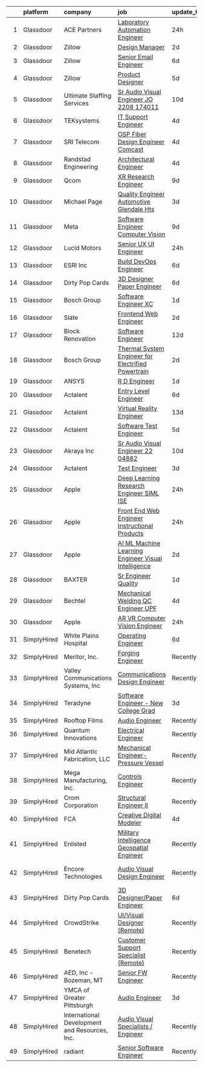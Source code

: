 

|    | platform    | company                                       | job                                                                                                                                                                                                                                                                                                                                                                                                                                                                                                                                                                                                                                                                                                                                                                                                                                                                                                                                                                                                                                                                                                                                                                                                                                                                                                                                                                                                                                                                      | update_time   | location                   |
|---:|:------------|:----------------------------------------------|:-------------------------------------------------------------------------------------------------------------------------------------------------------------------------------------------------------------------------------------------------------------------------------------------------------------------------------------------------------------------------------------------------------------------------------------------------------------------------------------------------------------------------------------------------------------------------------------------------------------------------------------------------------------------------------------------------------------------------------------------------------------------------------------------------------------------------------------------------------------------------------------------------------------------------------------------------------------------------------------------------------------------------------------------------------------------------------------------------------------------------------------------------------------------------------------------------------------------------------------------------------------------------------------------------------------------------------------------------------------------------------------------------------------------------------------------------------------------------|:--------------|:---------------------------|
|  1 | Glassdoor   | ACE Partners                                  | [Laboratory Automation Engineer](https://www.glassdoor.com/partner/jobListing.htm?pos=106&ao=1110586&s=58&guid=0000018311b717e9ada6ceab2b33915d&src=GD_JOB_AD&t=SR&vt=w&ea=1&cs=1_738931be&cb=1662449556047&jobListingId=1008118432869&cpc=BAEB662971763A76&jrtk=3-0-1gc8re65sjm5o801-1gc8re66eh7hu800-652232bdc68f173f--6NYlbfkN0ByNdR6lR5vInkMqW9PARJ6PF3Zoox9TiDJ9pL5aH1Wos5x1GM2VbCIKGnz0RoNfDqlWyXl9LGI9vwy7gxCs_LLdZusVkGrclSH0xyfXqal5_2hd21Z0ElCXOdZhyIi92q-kwUtiUY8hyKzEHXsTKSBRur4iZIcq9xdPbnWPKb0U7JaaxMOGnqrz0ld5u-bNiNhFyZchymtsLVGcfGPVyCynAEEUGQeQpqb8H5ROXM6Kdn-UVDoQg0ECgU1_BtrFRKCvKBkxcOtDV2lbfro6njoBG-3r9uqNN2oi2gJBa0ndtHfbd0YA2g3DnQhxft2FWmZvILbKucnksjlXMBmKHuHZtB9R7eucrhqMt2tRBzBaqLTiCA9_AkqEEF55VNMrwWKsEvzFgYAMnphLhEyqUOlsgRTajtCIJeJgTur-zu8YrTRtNEvd4f1-tGFro5gqD4IJcvPmZzKVu63Eyt2rjWelaK7zywfDSPGN70wcDNBIAKNQrPpvzaU9YcSn3MxldVrNN7_XdjqDA%3D%3D)                                                                                                                                                                                                                                                                                                                                                                                                                                                                                                                                                                                    | 24h           | Middlesex, NJ              |
|  2 | Glassdoor   | Zillow                                        | [Design Manager](https://www.glassdoor.com/partner/jobListing.htm?pos=121&ao=1110586&s=58&guid=0000018311b717e9ada6ceab2b33915d&src=GD_JOB_AD&t=SR&vt=w&cs=1_f23c45ce&cb=1662449556049&jobListingId=1008115429647&cpc=8795CF9063CD573D&jrtk=3-0-1gc8re65sjm5o801-1gc8re66eh7hu800-cd7ad8c8fd43792d--6NYlbfkN0ANMurRYyPEXg08u6OamUd1Mvhk-zhFSGYIZgoJR86UvYL2v6MoUqae-sD5DnU21vonxdkjOkc7C8H_Twr4C_4nILSvGcbO428Jo4U566Nrrma1DEonCCrgh6lIE7PAOlFHbOLgoKA2LworwO0xlIxL4P91_4LBhjMHHxWQ1rP_7tvKohvpVI0ww_4iIoXgnuSaTOFjinIzn3Du380oKL2mli3RIR-fwO2vgSx6UH7q7XgYin_ennoHKCmty8UqbUHrqCpGx8_iz0ZsDiH7waKV_YEAIJ_HnjAgjHDTkQ2fCWk0jbRaB8-3G5FIDeGlozMWbvU-AS9QEMnX4cR1Ap6pCl-15H5xDHYBn-22KA2HV1yABYbtYKKcxcuOtR4aA558KHqJBhI-kWjLOHaquCjvSQuaVsl7dHi7x9bJVzb1tjzH7PHTTm87tdpE0FyM8HPGWldfKo7Jt3BSJSz9AEbzscGL6syDHMpQP-mAL6jZuotaQRDJsbZ3E1gz56VZSyC5TT2bs1Phrxz4wRuZOlwFSmMsVEFzJaIOnFggHvdyFgWv8XE-XuLaMvWxy68-aQzFiimcg7URwB13ZtgZwKw21-6u7pbgFONRdifVfjr81xwalGzBPSwdG-yxrXzB11Z3TOMMlgId-0AiGm7dt225v6F6_N2H9uchG07AzRPqNHnpqgMzx-IYducYCNlPrnX-0uVlL0lOY7dpxC7ZFnQT6wqLJBuvoJ0tm259GuvFo0glJzJ0KDhQe4dZREYefj08ESY5mYBiPmBcFsHCOLumeWuvXAo3e9HLn6rvCkqA1BVXm1lHGMamd2Fz1sJFqZKjBzo4Wqts51CCeKZzMn0zuWgcBRwkDaI5VJ4gdUY6MNmmKtUgCtc9UL00vDvhc4w%3D)                                                                                                                                                                                                                       | 2d            | Remote                     |
|  3 | Glassdoor   | Zillow                                        | [Senior Email Engineer](https://www.glassdoor.com/partner/jobListing.htm?pos=103&ao=1110586&s=58&guid=0000018311b717e9ada6ceab2b33915d&src=GD_JOB_AD&t=SR&vt=w&cs=1_55726412&cb=1662449556046&jobListingId=1008103405756&cpc=9DC6E4D8324653EE&jrtk=3-0-1gc8re65sjm5o801-1gc8re66eh7hu800-6a07a046fe577fb2--6NYlbfkN0ANMurRYyPEXg08u6OamUd1Mvhk-zhFSGYIZgoJR86UvQ_x0FKK8TrZZD49G3rLjS_XB-JXW5UGhzo6ss1wc_BnbNfB0NcsIS2MWZkHaK_VDQ9uAqzQ0B0lNRtYH7q-JbPKXXJR2lfBJMAKPZf1EHKJ-ujJU5Dztwf2Id2gDESg4KowA-q8vbB128ieJVY287suf8LUijbmS2l6VAKtZBOmTd_6mKj7qUuo02Dr2W_W9aTqzMN6ujElLYTv7RU0Ji5Hkki32XxaIX-QCsbMOQZ2eo-Gu2UwQ4GstgifTM5Xzv9V66qqhRLGFQ58xotA2UCrGOrPfsgoRA2ybdbs6KrYobm2t6t31KYhliGzjG9QrwTNUsAm_wH765UbRIjgNhhX1e5w3hTEm1Pyp9QJDY4QEIQydkz_UEFywAv1OcI8NUctnUQ-ABVWCXBxpqrWgPGP9DKP33nxLbayZ-84YBcTFrOGb-tAIGlGkPkcfv7Jsf_B8dSaeS0iJ6STgbhtDVd4j4gI6POUEmzp05LEwyjX-uq0e0eYaVHXtN9ozk6FhltiibdIXBNcUIAF5Nx5rZnntChJYlivPMzSw3j5cae81klIcwVk2rRJX_-65srpDu6LBW33OeXxA4ZGpouMWRAO4MZ9Q6QmyIW69AyZkWPPtOFyRkVzKLY8-IjHp2Rz2tUNhbQcOKVEJ5vXjXbKHkSrLoSHX003djM98XWPazfPOIfRjiqzG3nu60hi6sJPyLNoPx_cbesIRWwB6q_n0zm2GRPlVgGr8bX329QrPD4ayfiKRZ_DD2lZ-EjekMJqFpTNBqZ_nSxY2HaFLoW2aWM9wC_LrdkTPv1oEd8OCWWZ7Lco-FGiBtliOW5XPqi6BowOIMIGYu1Flpp2_bDEtNxKWsKTW-fCRA%3D%3D)                                                                                                                                                                                                  | 6d            | Remote                     |
|  4 | Glassdoor   | Zillow                                        | [Product Designer](https://www.glassdoor.com/partner/jobListing.htm?pos=123&ao=1110586&s=58&guid=0000018311b717e9ada6ceab2b33915d&src=GD_JOB_AD&t=SR&vt=w&cs=1_f975af61&cb=1662449556049&jobListingId=1008105734825&cpc=8795CF9063CD573D&jrtk=3-0-1gc8re65sjm5o801-1gc8re66eh7hu800-923d093315a463c1--6NYlbfkN0ANMurRYyPEXg08u6OamUd1Mvhk-zhFSGYIZgoJR86UvYL2v6MoUqae-sD5DnU21vqzMUfcrlxXldGlpvZ_A9LcSbv7fieDI5Q_e0eCDabZQJSfXOKXU7HhyZwRBWFH68mW2QkyUBY-1UqPK4A2Y0SDj9Q6XtG2RXC_FvaVnw66ZiwBwkiE3Alqj3dxLxW-xv83eZbPiOLkACkRCCcth0fiZKikGFm1Ard1Q5S6k8YR91adnaWzUiy8wFp82GkW-T0t11Y3uEFMrEW105K44mXjnTM7pPPnTf_SxqMiVyVYodGa_XXYdbj0Q1WroTAlWawpIGK5IHSI-UQqopN22ao9rQOG75bi46cjmWg7DWCQdFsjpX2BqiZls2MamEd7ZyAInKEDmkbDiCXiPko7nNCR82hwgPNwIanK_Rb9yiFYfCeUfg_gPhjDBe94glBEqVCY7paAtI5LKp9MUNwDrLw3dvZ4tJkxqEZ-AY86XsaiXGHUcKHf1lFCrQxaTgeC1rDVQlbTYE8aF4yb6eRy7YdS0xTsCLjliN9BZwPXxY3SEqXnkDlfCPYoaggWl11Kr-r_jow2zd0LwxkabTjhrjZ_l_BwoyNb-qAGbw6c3YQmpadHkdsxQZIZYk7guTwrPOB4SmW7mOxiOkRiuMzy74u4JsEf3mYfzh4ANTo_sBIGFFt6sY4eZVVTXPFO-9rpS6Foujh1nU86FZtvTYM-Xp4sQeg7TCOQUCGLoYgY3LPq9SPhKHPS3ji4o2jzHGsnwoLgCwVzKuz-DNVJU8gwWSCadXt6yXjGjgxAssCw5nSH5JA-8098AwxvkmUoMSVsaDa5bpiAzV5FO2K-drpXokQS8LxuYXN64eEOz1TZkXUcheJN0Y__DV0A5HFMb1WAmpk%3D)                                                                                                                                                                                                                     | 5d            | Remote                     |
|  5 | Glassdoor   | Ultimate Staffing Services                    | [Sr  Audio Visual Engineer  JO 2208 174011 ](https://www.glassdoor.com/partner/jobListing.htm?pos=126&ao=1110586&s=58&guid=0000018311b717e9ada6ceab2b33915d&src=GD_JOB_AD&t=SR&vt=w&ea=1&cs=1_3f6c41c9&cb=1662449556050&jobListingId=1008097555375&cpc=F41FEAB56D215062&jrtk=3-0-1gc8re65sjm5o801-1gc8re66eh7hu800-7f48b0205ac5977e--6NYlbfkN0BhfrGGbcblirJ0_oD-V1jJ9SBvie1turFDKTAe6KCgNzq6yyAeTVm5CLdS47V200aPUPspWsvSA29NDaJwcwLHGdGXHs-GcCrnI1hz2xLlUypXemtJhLLv3qJhrQ6xtzQ7JFI1gAPCwCah7xSL2xqQPD8W1B2O4U1GcdLxun809rzxlohOuZwrViiIUBfHs57ifHZu3lPypFyp_9y0d1kiLJ40KL5D5jHzO3EUbBuY9mb6abcWJ1sTcjOhl6Hn2HB5IqRU6W7v5H0Me4eNCeBIewYb5sb5vaQzdL8h3T9r2sNbrEsTB7Qs6toaZG0K0USYD23PZXqBgMaCScC5R35hvhkWmbHrDbKDFDsxujQ1nv4jTwhXfmFV2RnxQd8sTey2QAenp3NgPFbnlYcaQi0ypNxzpo8oihnktqO7-ECKC4PCWnPJWcvDlU2odmOZveba_6fwpwbv8nNG3hNaWTb0lXgPJxUOpgKJ11fRRkNqlTK-AYIfTkyNoSEmKB0Q4lfa2CGxdJCYj26j3iC_qdkMR-Axpnxe-hyA12RfjqBQA-5nesBPu-mqJWgwrDY86uwjcb0qLvmnaMIhKeGjP_pkCTSnRpQi7SjeE1uzTxRRJ4x0GYSzYtTKdYNByU_itXeRE5ax0VuOKX7HuB2XnW38-vY8lpfTzqE%3D)                                                                                                                                                                                                                                                                                                                                                                                                                      | 10d           | Santa Clara, CA            |
|  6 | Glassdoor   | TEKsystems                                    | [IT Support Engineer](https://www.glassdoor.com/partner/jobListing.htm?pos=127&ao=1110586&s=58&guid=0000018311b717e9ada6ceab2b33915d&src=GD_JOB_AD&t=SR&vt=w&cs=1_bbf5c0dd&cb=1662449556050&jobListingId=1008109232386&jrtk=3-0-1gc8re65sjm5o801-1gc8re66eh7hu800-435613afa87e5aa9--6NYlbfkN0AuKz8EBO1xHDEL7V2YF9xF3dC_I9B9i-Zw2Jh8clPMK3KTieKealHQqFZBxZ75RNGmUmFRmkYaq6ei-paVY96y0ur0PmrBc_M3UDhjQ0mA1Em5k4SWh6hOSTObxXgP64UvmM3N5k-d4Qs9VLsOvCCbLA7OIriDMt7PPQxvAlcsTzhq2n979GukKSPIJrsE6OOk2vLBaPlmNpX70CTKOExbheT2Anh43z41KY9LIWJuhwSoZt0Ivf7gRuqqU-nnzLEt2rdwTFM8JGDAf6Cl6oZLxnKdebaKbi9PAbt-cTcG8WfupBCIY7vJAp9kFFiMpJfg2fcGP_GyRxhdvE2aOi-kRtLX7pJTouOSd2YbXqwXDAofV6JRmOmN5K2pfXl1HpfE8CY8BaIKXsK3tDZV9gPbuHhH46mzPmvAD59IoGUttWddih8YMSF5S6r6KR2LrmOhwfhsb_LfHx_jfbkBq_6XviheeF_hSqNDuHbVVaJGKgGlL5cSylcD-26car8sRtW57jOzzDcJKu0b5u_zMSdBAtuKLSYaoE7A0aU-nqAQ3vxmXoYzVM_5z8vhDrZ34oz0KISXCeJPjzlThnrliXq5M6CKiPLy014euTN1Ltz087pSZ3Nw6mVgsxjFaowIw1jIhftTgkzTMpL6t9n9HycUk0z6E-f8SqfWwdYT_h1tAmjeB6qs54lB8eWo0OkxSvOl5aH3I5ktHWfu_xo0IRle7fz_IRwH7qaBrtnHavJzVz1vpgskTNPl13K1Lbh7DbsNtriTNPiYZTf0leaaYFue89W-e6jenR8eXWVcZuUJhrxBcNWiBq3uNN8HsRSwLaCaefZGRG8C5tUrn5xJN4r1Lt9BkkUsWq2dVb4BnQ3PDx9kToBKz-0No5ds3Rv12JwEGbiMPoZXsTKV5bgNWyjXT5fM1Q-JgyE%3D)                                                                                                                                                                                                       | 4d            | Brisbane, CA               |
|  7 | Glassdoor   | SRI Telecom                                   | [OSP Fiber Design Engineer   Comcast](https://www.glassdoor.com/partner/jobListing.htm?pos=104&ao=1110586&s=58&guid=0000018311b717e9ada6ceab2b33915d&src=GD_JOB_AD&t=SR&vt=w&ea=1&cs=1_3a65d84f&cb=1662449556047&jobListingId=1008111643443&cpc=9952A63AB06E78AD&jrtk=3-0-1gc8re65sjm5o801-1gc8re66eh7hu800-e4c5a6d43a99ec4c--6NYlbfkN0ASox8HY7fHhqRCv4hkUtVh8gjFDbM8jCSTur-O6PD715wUk0B0t4AHUJnDHRUPYkFrob2BwK2Scjm15woiDC1PKSR0cjZuAU88ZbK1fAyFJBn0DFyGDp-4JdSVrihR0kt8v75XAPgoBBSaSR_1dRDNHk3sCmc0Dcl_0DX1wQLgP18TyASoKIh3PKchGzNP_V3uc2x053mwHcYnF0V-7uNnWdqkiJk3ympmdERm1iTVCd8XQipCicAoGXNTcSp8qxC6mQjZqPzRNCu3l5rkZlvEQLfBWF25agZVqMTC_UiWVrLFu2wxizpIcZEaRZLus8FpzxoSaR1TKtEzgUf4I30Khft4yfD-yDFRpHSIAEVfUhZkJyI6Oi9FIcEqoP_ihnDqwXbV-jOrjwzpwyPA6Z7joDgXHmw7b_IhbdGOdpMI5p2YXtAwIq1P1UJKhDt2Ed6T-VPSpaZ3NAmDi3ZznOmZeEUtrmYIDu7jrbSGaJJbiYQdNCsYugWFK9wqMJa298O07Cdpib56Z5J_RhpVEw_iyEhkWP1dZdkt2MkqmXj52NaNryTApXeRI1DE-SDa27czkPJz-LPm74Qt-B40Ix2_YeOr_kuT6HLhlNwNbgqgrA%3D%3D)                                                                                                                                                                                                                                                                                                                                                                                                                                                                               | 4d            | Remote                     |
|  8 | Glassdoor   | Randstad Engineering                          | [Architectural Engineer](https://www.glassdoor.com/partner/jobListing.htm?pos=115&ao=1110586&s=58&guid=0000018311b717e9ada6ceab2b33915d&src=GD_JOB_AD&t=SR&vt=w&ea=1&cs=1_381b5017&cb=1662449556048&jobListingId=1008110993301&cpc=2F9DD8B511C89582&jrtk=3-0-1gc8re65sjm5o801-1gc8re66eh7hu800-bdde0f3a9afa6cae--6NYlbfkN0BDx217eft1lC7uqItkaModCFPNh_e0lnHdKkvEJecXwu4gIqA7CFTnvSYR8MShG5ZTVGFNAvo1SikMYDLjDiwqYcNZ9FbAurq0_Wqn-DGGiXmnKMGHafi4XTWffYsFdiJrYYkwIiDu-XMOhRfylIwfRSM8GF6AV3KlKXXhEZ0wyqhEeUTq20kJLSQyJrUiDoY9venLDKzsWuReb941xKeZAW6TuVbHwbdJ6c7X5aXLGvuBDP8vUeanTVPQXvtWFA3o2uRSnoQ9-6g_eKk_E0IKaYM6IILMj9243UJysePdE17CCoUgcrcK3mNyM8v2Xr5YUTjJaYTc2TsuYDsiW1zT6fwoLwPxHEZVbUuEwcBbX5jir9j1akehKJ_yEKaarS9n8wO_fO-OTxC_bU_TKO3UlbW1Bp7_oO3vd2D5rwmaVx8TiC53HoGTy0WIZ_-8LdkAcVubfG0RA30NULrBpQFqz0ug2I350sdON6xNpRFIy6vsQR7QLgAQ4pG1P_Q0myZv_pmT6aJT4FBa8EQBtNnwOiwztz1X5SnnGbateoFiNPhYtM3nSR6Nskxkf93luQWt4R1jWUG7ZiIFzTgIcGvGVoL1bnroFrUcilANXB0odQmnz9xc6KLhRZRBl6dI8EuFMIWuVu3oqdgNrIpw9SPx)                                                                                                                                                                                                                                                                                                                                                                                                                                                        | 4d            | Georgetown, KY             |
|  9 | Glassdoor   | Qcom                                          | [XR Research Engineer](https://www.glassdoor.com/partner/jobListing.htm?pos=130&ao=1136043&s=58&guid=0000018311b717e9ada6ceab2b33915d&src=GD_JOB_AD&t=SR&vt=w&cs=1_a1ee9c54&cb=1662449556050&jobListingId=1008098183548&jrtk=3-0-1gc8re65sjm5o801-1gc8re66eh7hu800-a31e3c20962b6759-)                                                                                                                                                                                                                                                                                                                                                                                                                                                                                                                                                                                                                                                                                                                                                                                                                                                                                                                                                                                                                                                                                                                                                                                    | 9d            | San Diego, CA              |
| 10 | Glassdoor   | Michael Page                                  | [Quality Engineer   Automotive   Glendale Hts](https://www.glassdoor.com/partner/jobListing.htm?pos=120&ao=1110586&s=58&guid=0000018311b717e9ada6ceab2b33915d&src=GD_JOB_AD&t=SR&vt=w&cs=1_1bd08feb&cb=1662449556049&jobListingId=1008115123791&cpc=1FDE87803EF93CD3&jrtk=3-0-1gc8re65sjm5o801-1gc8re66eh7hu800-f00f2caebb54e279--6NYlbfkN0BR3ykMnr3Vw97HK5IC0i9Uo32NXohanwqRY-CI8z69bj_uxQ_6yc1JTvRvHNPil3l_Fj8sKaNguFwCSiyeO-22AQyIKVO1i47MVwy80ApDe-0d7encAa1Up29GffO4zNlnDlqB2AG3Zf9SwRA1EzHepFhdJ9_KoCZG03ymjCoBXMPPvFxwgrOWqUHz_iLu2pNMNc8XPYUMh0P7mqX9KxT8EdpgPx3ja_Zf-yCvcIem_JtfXnlqDorLao0MMU5SnlqSL_8rO3C_8cTOwokKzB-jqCu5sP4ONlseR8Jew2EF4-6mmsVTOwhuJ7g8hBBq-g0Yiue-Wv0d7j9dUycoNnDi9yWC02uHr28Ow6gvC5WOtMgl9WSolc0jpsDv67ERgpE3baMNHHvOx_AogIB1vRhrsKfmBphQBDwasgGNIWumyPtTHco12VQ-qBxm-uyye_E-O82io6lwJrcvzSGbuSJG7V1VUCiT8Ugz3tZHtf53P6F98aHeJ_WREGFSoKAqTYcV4WrfUFYvLalB-_QaOFCQu5fACucNi9jJYAjzN9t15xLGk7vmwU3R8X-jA9MqJCtAquZczmOWC_NG6azFeXhkgkPm3JeOif9ZcG-AJbHF05OOtiCTTI7CKQbFzrPjTuGPPA7IAtgue0yPiAoT85sWyCia0QKHtt46-9lvXzyWQqxVjSYbPoGsvFM0iZV-qXv2Fbz43CzhPwUlyp4S3Tn8mQBKK1orUQMzKvGyXzc-Ght9ikWsgxtqo-xuIDhpaFYoW5JAS-N3Mdb8YD1e0rsW2gN06ENTpm7x7TUX_i5dYf6DjWbAiJAxlCKolh71I04gXBKFPTUh0gStwdELCNMKVSpZspAb4LpyXEX1JCiNr2UEr5htpO6rZj4Nif5xFbANRBfP0KQ5GJuPxNWl90kcGQrNUEo8ZuekdlLKPBLYmVX_W_05GFN8ZYSxczWRymhzN_MbjM6L1nkQeXBf7Sq_vixAeir2B0qpWNFlmBsBAlO-05r7957T-nMhXxFjPodIwo7PE8XbkoOHv7ytTQeX7vl0jA-fiBXAJajCUZxkML4DyaJiwvjj)       | 3d            | Glendale Heights, IL       |
| 11 | Glassdoor   | Meta                                          | [Software Engineer  Computer Vision](https://www.glassdoor.com/partner/jobListing.htm?pos=109&ao=1110586&s=58&guid=0000018311b717e9ada6ceab2b33915d&src=GD_JOB_AD&t=SR&vt=w&cs=1_3d1093c2&cb=1662449556047&jobListingId=1008098380623&cpc=149B3D5996025BBA&jrtk=3-0-1gc8re65sjm5o801-1gc8re66eh7hu800-9aa4f68b3dd2f527--6NYlbfkN0DYl4UJW4r1Vl7FEn6T9F-rD9lpC-0oMJVSiWjK_MGUd8e8cHXcpv6KPyjLHZEfqkWOcX9hFWx8hFzdOzQU5Dl34JTYYxQ3_iIxcrJBRnNeMQBKfD-8c5EePjLvtrJduIJsdg_d6CF3XkX1qh0pJEeZrWuYJebt361thuqh7fzdzHmd8dNQzCqzSJuJ8gDWKWIsvubSf7xzbfuZE8-kZjP5l_Zc5V4jtOKy-KuCn_UScr6RLE9C8IOBlLTOsUrOs6ywUUjNMKYGQJigyTh5gp5hgW01Rysfj1wApMW0h-jGZXYDhQm3ouBhD9lw0jMvLgna6-ANNqpsug-MUomXsqCRLZENEkPOzR7TrX_1TNxtcwTdlFMQ33Bev5VA019B6-buuCMaI_1fLNpTSU6knPSeh2NdNwIr96Dsvo-DOuq7ZONve1t-AbrftNubyw_J7QLirA_AGH-P3DkZBkXSYBM6_hkmvzcuP-zC8XLVtURHNe6absBciG3tzqtu1RcQlHSNF7q8tvgA1naTEsU_Nysfqtb-99fmlrM9lJkU0UDhPd6POW_ubnL4fzqisVRoZQPo8j9gp_UBGOv3u-yWQumh1E85idGzQgJMf3nxjmWLumVQX_LHITlFmQYtxp5g_a_pdJO8A7OD0TZ0IHjWQAKuvpfNt3VLeKtx0MoJW4bH3naMBFhaM62lnSZOCuP0gwA-gBZz0kDK_CxTbMcwpdyRCw9udpajDtG_XksbeMdniRZXdoKlV0cNAfrqNFV_GyQllR8g0LgPnjfEftWLhmorOEdzj_AWX70qM6cZf9LACotejzJHyh_7FRTgT1fWD4JwkWtGY3kuJZ7dkuIBdoKRm9P2MccukXe9x_L4vk4rpBbal3MQxNluuweS_hEnDvJNOQb318RXndyERvA0E9q0iW42aEYE2LvhFCIo6C7rLbPNKCuWmfAfZhncamILnKsD6nwTg405SBibkln8xiOQTMnIyHa8BSc-V5KI4UoLROAh3UV5DvT-iaL432WcxOg4tTdIgTCblEW33VVTXJQ1ax4bTrNYRsr61wd40eqj5Uyi0vT83Y2W)                 | 9d            | Remote                     |
| 12 | Glassdoor   | Lucid Motors                                  | [Senior UX   UI Engineer](https://www.glassdoor.com/partner/jobListing.htm?pos=108&ao=1110586&s=58&guid=0000018311b717e9ada6ceab2b33915d&src=GD_JOB_AD&t=SR&vt=w&cs=1_6f50477f&cb=1662449556047&jobListingId=1008118845874&cpc=82ABD2B5CEB98952&jrtk=3-0-1gc8re65sjm5o801-1gc8re66eh7hu800-f31bc079e220f361--6NYlbfkN0DtGu1Yjox82GEFDDP2F0V-4AWeQvTwaXLm2_dip5o-QwA7d3EFUhKxeNN_9a8KZ3zJ2lr8Jyun3vZzdIs0Hr0sqglSfrpOxdzd013AuHpeSFyHw71ZPQpGco7iQVIJlnuAEtLPYAApEabTK8sWz6zItQU6Xf-K0mAUtaSMjGVLoVrlMER5tctAgj8VbEe39Q1vnXqVLjJTz7NOhr_-oozuH6G6EVtjheV08OYTbROWa1RdkynxCZpYw-f6mwgpT4xrw_NFwbnjHFjhHpJAEQmW6UZk3JJaT2k72BnnGLzn_9Q2Cd6zOmbwxi0-IniU3RukFjMOkKFMqecAaLdd_ftCp1lQg1do0iGCJvKNyGKbNsaUwLAtU6GO61QG8MX1rUu2Ne7-k2NDyhqhksprkJN-SFs6XAKEATUud3qVv8YmD2phongwk32HgNmtF7PUqHuawGH6nC8i6SD8UA-JtLU1M9ehxdEN-_L4MQCS4ebHOcRrLvT7uD_l-juLmD5X4diCsW4bzBjDICSEyU35GqE4M9DU5otgAzojxAlNDEcJnA%3D%3D)                                                                                                                                                                                                                                                                                                                                                                                                                                                                                                                                                                | 24h           | Newark, CA                 |
| 13 | Glassdoor   | ESRI  Inc                                     | [Build DevOps Engineer](https://www.glassdoor.com/partner/jobListing.htm?pos=101&ao=1110586&s=58&guid=0000018311b717e9ada6ceab2b33915d&src=GD_JOB_AD&t=SR&vt=w&cs=1_9ece4968&cb=1662449556046&jobListingId=1008103869303&cpc=E6B95A06C1BC174B&jrtk=3-0-1gc8re65sjm5o801-1gc8re66eh7hu800-8517b1b4c1f122f0--6NYlbfkN0B4RtO3IT3JryJ6LFsr6Dt8ocXPllQ1mo_KSjHUlnoGB7F3bWBDUynzAFwv2euFlU8wj9htf4K_u3129liXjyr3VzK9ek_GpL3vD-UO2E7FQCG31YZ9iyprHrDtFIYXt65tVX38FfbRwsCixqJruLnAKpuW97YI1kQXT1jTvgqOMCbXdKr19htJvm4Z3N5pjIpdJ5ZYjXHFACZLbPdR-2MIIQFXkm1Sthvu5Vuv2y52y2Hdxj4XPI05ggiLok5upR9s8crVRPx1_DMd7YbZcxBw8IAQufB5jjGt_Eq4gUrWy6dQ6Y1UCcGQA4BjKW0z-IEKCpN6at08NTh7K2u_33GfUszKDI1BqTdCXc2DQXrgxM3rl3VzMCfQcn9sDp-yDclUpPuXC9TPOpvB48U-9JAmFiUpuVRdnNuQ0uLvoXdwkJPau1DTxMjBnkeKtmgFwE1JL7zU9v9hZb-UtHNh6PrwdQglw2GLbYvxfnd_7oCKTb87uTLVg5VeoIllSUF9K9k23SvMuxk1Njg5JEbXCCn2gsZ4CEs3gLCVsm9JJgRNQA71KESNpMKSbvXiPJXW-QOoJhoX-hqXnJa2wAkf0BgtAqFAGr6JvH4Qs0YOcJCZnWk-NBltt9mpI_yTvD_T2OmH96lTkS8bAsv7Pf_Zvw6_qV62DYdz3y-NkYqJok9Gi2Kq3Uuw5_oolElkNgaRs2s4GkAvS5YW0JrIpz_Et3ALCPxMlXdS9f7BOlY8JjeIysyb8N2CrxNnvnDql6fYb3Wkrp9wY8taUP3jYOjnChwwb1x6O1n8rsGpj_RGAwEOffQciX6rNqrg3BlTjvSRPNDnoAOwXGqUyg%3D%3D)                                                                                                                                                                                                                                                                  | 6d            | Redlands, CA               |
| 14 | Glassdoor   | Dirty Pop Cards                               | [3D Designer Paper Engineer](https://www.glassdoor.com/partner/jobListing.htm?pos=129&ao=1136043&s=58&guid=0000018311b717e9ada6ceab2b33915d&src=GD_JOB_AD&t=SR&vt=w&ea=1&cs=1_d5f45152&cb=1662449556050&jobListingId=1008104437170&jrtk=3-0-1gc8re65sjm5o801-1gc8re66eh7hu800-753ca80f805ecea8-)                                                                                                                                                                                                                                                                                                                                                                                                                                                                                                                                                                                                                                                                                                                                                                                                                                                                                                                                                                                                                                                                                                                                                                         | 6d            | Remote                     |
| 15 | Glassdoor   | Bosch Group                                   | [Software Engineer   XC](https://www.glassdoor.com/partner/jobListing.htm?pos=110&ao=1110586&s=58&guid=0000018311b717e9ada6ceab2b33915d&src=GD_JOB_AD&t=SR&vt=w&cs=1_ebbedae1&cb=1662449556047&jobListingId=1008116378379&cpc=F5E96E35A1725171&jrtk=3-0-1gc8re65sjm5o801-1gc8re66eh7hu800-ff5bcb5c667c852c--6NYlbfkN0C6GWNaujYxALY5cE2_tEHrxFJ_nxpjx3wh1ke1yD6QSF_gWAnu0BYVTdBq5zeqwu_zxbnYCkSXrnjN2fdj1HwMDqvpIshm6T_9roc2suWn4sAK432Q-kuQpqZzGYe3BuduXkITiofE9I_-yARDUau5f5206wa0lc3mAfdaLadU37F28GsnMAwJKNZJ0AJAF36hCbs8k-sRaB526n8g95BbbNgDx3Tn1AhVvXbSKII8WvmFm_or0gp5cYb23MTUn2-pjj_NiF8M9Wu8xgEVlLJvsl3B9wkTVq-mqMBFEegWwl3GbCs35MjaVPlgVWW7n0I6iCjM_KP1I45rEIuYUKjPEQV-g964K68FVXhFSNXqkZr0oFbwqqOUcjSaG9KhcynOORQhYByhbVj8RJ-Xa1sbfYCVuDhdWjRB7LXgQ3akkcAmpCh04mtwSgYfKS4AuUD6Sm8KS0I0vG9qcXdHkp0EWP1TTSE5VQnM27C8MCpsKNHnX24YUHbuO1YRZPKZtjv9ql8SfBQ-6bMyzyfRhcbGKSQ50pQrICmgdx5w666g6CIfkRyK3jAG7tWKggK4eaJFWqrdkLfMEmQ0sCMH8tmXOkgaQAGybwgBwVqIJnif-bpXQpsuQWL6B8UM0JGipZcOooGTxPkDk0FCRu-q3BLzVduxf8AaMXvDoN--di0GYKMKLvP_rpAhczebjnqY9kBqMk4uVHmCAhCfThZKJRLd_8KIGUoUsb6tI9_775NQRzvH3zFBgGAcM_n88DkLvL86xUXlKxBOVxi7cD6yg58cjTUbIt8GX7XMYQZtDjL5bzMZEddWnVwST7j6RL9lP5LcN0R-S7YdJDHVR_YCpAVJRcyFpA5BucmLNr0yQBVEn3_eyB0chczKPyUNxYrG0DdIw6aJ6gwnEkC82I_HSHfhsEs2lziYx6SHnSY9Gc29Ih-tuT4Pav8cRWFCmQTUEKsvUVzBRWFXtUHIeIJ1Nf3PM96RYEWFpcrw6-f_cUjBMWUJQ__VqiCILqUs9r5BHsuTyEPoah9goeDyaQnSdi5uO6yGKIEHx4zUuAf-tskzrarJ58VaFtyE)                             | 1d            | Plymouth, MI               |
| 16 | Glassdoor   | Slate                                         | [Frontend Web Engineer](https://www.glassdoor.com/partner/jobListing.htm?pos=107&ao=1110586&s=58&guid=0000018311b717e9ada6ceab2b33915d&src=GD_JOB_AD&t=SR&vt=w&cs=1_26165862&cb=1662449556047&jobListingId=1008115559482&cpc=5E31031E1AFF45A7&jrtk=3-0-1gc8re65sjm5o801-1gc8re66eh7hu800-d7e08d246e257d59--6NYlbfkN0DG4ntHtB_rMsnfhgmnSvK2brktLme1L4SiDeJjQ-izrVOLqRJ5-yjE7k3D6lhaa896P0tMC9QexIoFYum9r2PeoIDpWgl5gTb9NncmmC5FALp9ZHvOcm-DLwMFmzIwM7kvfm6gx82wscQjZjOlttCLOdgUassiV-G9_FMCIMaVYjOg-yqS29zGSd2-mn7QwnPHIwMi4z-qv36RUry7ruZEEj3aLbwvDKYgHEggmb8FvQeOl9_7dlD_jD32OXjhA6gnIZOELomBF9gRgKqmR4adauf8Iqf-_SK_MO0QwtxNAvMQAf7irwMOsT59s3tr4d0JBohjbPpKhqOUasqnQz0yJTCmN78BEr6Djk7TA_zd0RB4oTyKF-0DEeZoSOpYvBGREtPi7xYFxh_X9zbrjY6V_RFhDucynM_pwDOvnV4YKiRQrVmZysPRGuokj9wvJnZh_Hp7avS-Sv7O2EKB0v2FNSCq69ToUBvTWrUKSEbSA75iAg9-DQwOoTRYkpDak_iW8olxKJgYFhAqHLX3U4St7aYq8HAQ6uxV-Wly-fYC4tnHTRLKcyzIeYuQmbtEM7brvFblTNBLROxE00dPCGIclXi9eoCHe6zVcM0Kf_E1bCr9gmM7SLHNeVtk0Fej8Og3YVUH2bTFSp51fjc3Hn_j-r9u1PcZaAlYmqwRr-7yVgc2w187d2Bw7Ja9EtbPvsUmjsPYLFKBYiVgmNyYzzwUJ1peJVg6PEzDUtuFXoE23ZQzjB8E58tmQUjtCN99Lvv6zXDybW-VEoz7kgez2UNPcpbCiZK90rr8RIvoR76kWPNL9vxOaNFM0CEUipbc2hNPfwX_vN8jxDfL7JeXFf24CQQio7AeJtufSJ9W83cfWPN5MTA8ITh0AndfvNLF2xZulczGLg5KX3ZXnFQ9EO20roLvgqDYJQxli8Ogu0OEmPz0AZ1bspqwZT-G7Qh81EmfiCcv0F8PO_MhuLpY8HB8meZVfH8Pigxq-lcxM1s3uQ%3D%3D)                                                                                                  | 2d            | Remote                     |
| 17 | Glassdoor   | Block Renovation                              | [Software Engineer](https://www.glassdoor.com/partner/jobListing.htm?pos=116&ao=1110586&s=58&guid=0000018311b717e9ada6ceab2b33915d&src=GD_JOB_AD&t=SR&vt=w&cs=1_770230f1&cb=1662449556048&jobListingId=1008091253077&cpc=BCC169F53084E245&jrtk=3-0-1gc8re65sjm5o801-1gc8re66eh7hu800-7aefd744b7cd5927--6NYlbfkN0DG4ntHtB_rMsnfhgmnSvK2brktLme1L4SiDeJjQ-izrVOLqRJ5-yjE7k3D6lhaa88a4UA8JUB0sexgWYc4QwIXnuzkJ-wTj60MK4xTIY3VaOQuZnY-djPJ1b5ZfZCrXrFLOGFKBeHrXdk4OzW0zcaJblDCzXEVdcuJSBQGljsb7UDpc1RULVcQYXwxIrNYG_LX0RwbY9TTeDaWt9w4SOq641DoyAiQTo2MHrz224fRET4LxuzfiT184igzPiQh_0UI5DKNvGBELp3dRLExH3I4rUnp2n1DF6EzbPYywP_ZNpA-NFHJOe-rtWllsEMFCfW3vcpEcBMR4pU3LVenviRConyHpA7dMGIu0rgvwZMUEnp1-Cpcuh-IwylZvkNLtVvtLWIv2B6iJ4Bu2xA-Sy1fgC2VPR5JGIy2BQQkGIj2qaSx37qfhp6UPBi0qs0kfkYhafw1TRuzs0elnw2h9I-KDW52P5F_8cpn7Nyms8ZPpPwZFIBanBw7TEAR0Tcb1Cv5oN36-fY8s_HTCri3bn4npQ7zNAoy7i0P6-EAZot7bml-8C8aXTHcCoVCYUPPXxD_BQ-pT-exiyvhPrPCkXgiVzxUrfW4ts0ZmwjDZGuklOVecg7q0PQ-RZHQGx3S_ifs97SxcPx1mYy6Qxy_Cdj37caIuNR9tSBIJFJwaKDWCrlhVO0cZaEdM6GmREVXe_0DmhfUNfjydlniPSlRv_KpeN6rcGukMBBj0qHN6W_gvkhTojg5lF3KTAHyPM_xnAbPCD2TtPU2deRpcALDEHHQpwUIwX_XRcYtZVkkeD6b1oRrmJg65iVEPTrGNzN_CcjgZeaAEugNUzEQma289X9OTduKHuvI_a19l217mzGNcMiGnkdKPHW-rFsPtY3rHWckLBfxaUxL2DAku-Joux6FKGf7AzY_LHr-OgwdpKaCcnwWqhWJ1nLaYzFQaDmOtSfb20RWM-3NesCt0sqZggjarDcApGa6NaBZCWJyVxRuqBqNBB1hKshv)                                                                                                  | 12d           | New York, NY               |
| 18 | Glassdoor   | Bosch Group                                   | [Thermal System Engineer for Electrified Powertrain](https://www.glassdoor.com/partner/jobListing.htm?pos=114&ao=1110586&s=58&guid=0000018311b717e9ada6ceab2b33915d&src=GD_JOB_AD&t=SR&vt=w&cs=1_9026ef0c&cb=1662449556048&jobListingId=1008115704705&cpc=9DC6E4D8324653EE&jrtk=3-0-1gc8re65sjm5o801-1gc8re66eh7hu800-0dba0c78ec525a0a--6NYlbfkN0C6GWNaujYxALY5cE2_tEHrxFJ_nxpjx3wh1ke1yD6QSF_gWAnu0BYVuiTyHJRAlUHK_lar3HCi2VV5w5qHgocMS8UIUCkpz49QRtD1tBDdkw-QmxQPDFbghylbFwQQB7aRRLDdzZYSvN7I7PCjbxU650tgSaglUb_PfzKSmMlOFmOQ7EiR85g5a1mLvu8wFFaH5Zbn_QY9ZDEPoOm_OTP8fpz-57BBcylVoVEEyMmQXsgfktzPTBeGat4OSwtMChQn_4Y694-YV1Ls-E36QgB4fPuIxIVbHiEQj4Oli_Z1ObkEbr4kvZdp4IKXIsTck87y-iSWY8-g3VB6zynPRRWSpL-jo0j7A7vCKmDopUmVmw3wEUFX4W3deZnAlSaokdrV_Z0lALkdlIQn6GU1w2V6O1kCMFfALdQG3RoPslOQ-_ZyzLKeGKaFqiJe2D-hh-x0ii36275-VBJihihOknIEooeqfl6JxPk3-92CTpX_klww4C1hM83pGRhPxui6ObbhneYPpnJnuoF6NRLT1_lVmDZv1hr7fk3rDffkJoQkudIddMufI9uWCwCsngb1ZkXDMKwW3p5INeYZVto-NJ_pTDHgU4rb23RmNY4denlL56m3RkkQYYPkzQdGRn7KrluRM4EWkhgvFtuyaPphPswyzosuiF2HLZKFK8HisGe8g80F_cM4F31Ad2Ym7MMW0Fpotj_3M6WlszlwLO155OFcFBfRd3ApJI9ilDm5yg9coNOUjNN6X5gDALf-excdwB0QsyimSyEWuQTmvIzlNFFsdMLS7Vp-0mnP-j5bbuM2TLm4ATxlQuUUP45Ot27T3NAyn7GJ5d-VsKldZ-mCmVIYCO7bthmrDiUUfNO9BCtAv0jlK3NYaC342417ugLx1sY3oRW4VYBnV4ILyTXCPc6sMbJh2rdcS6L7enLWPnxPQktzMM2RaMxOADepBe5wJ3T-OMQdd4sCtDFLj-5rZHUBomfAY1c0g7PA5rKm0qfflk-gPxDdGX9zsu_krq1sLIW93wznyEOCfYZsQVB7QiH7MQ65ljaJHh5hTU-1q2aeff4SYUbwpO2Q) | 2d            | Farmington Hills, MI       |
| 19 | Glassdoor   | ANSYS                                         | [R D Engineer](https://www.glassdoor.com/partner/jobListing.htm?pos=102&ao=1110586&s=58&guid=0000018311b717e9ada6ceab2b33915d&src=GD_JOB_AD&t=SR&vt=w&cs=1_9d62f1ad&cb=1662449556046&jobListingId=1008117659981&cpc=BCC169F53084E245&jrtk=3-0-1gc8re65sjm5o801-1gc8re66eh7hu800-0dafcadd7b385b71--6NYlbfkN0C1CYJ5HQK12A7y0ZBhFhW3e-LGRaOWowYCOYawr20fAOkJL-e9Na9BUTJdK3msro0c9Y4ePPwNiTcfK-mKtNkrLO2RFxJ1KATcbeVXVQbekPM2E85G8SFD4TRuf6jWLQ7bS1XwIoyuTL3qutuCnrMqFf_gcQUukCfwt0TNWv7pLXlCQGOrRaZNCu9sV1nLEOk_MUpSnU5iyGfbGIp9ER0un2ja6bfOMi2muXAElnOAJBzK1Kzi-HMIvaHw9JU6VJwsgiNdhiVLGAJRlKzArZENt8CthhxoCZQuzHl9tc2ecMFNz77QXXYqaVO97MN7YYbHhDqAOzpADYQPa4HXp8IFMG15C_IG7gI4B1iDWbE3vkv4YI9X1VbzA1l0Jz4wbVs9UGMGkHeayeSS0nmrr3jo0GEC4185jAqO209NacO_xq3hC5hetd2o8TnWCF7XmIt-KPjDCO7SgwiwURaIKGyNXb0d890CZ5C4gOWvLKgBbjfs4e63a0SzOIFS6GkmRRAvAaaTctN_amVjkgi9RviCikncBPwPnuNmmzzRPvgHvQ%3D%3D)                                                                                                                                                                                                                                                                                                                                                                                                                                                                                                                                                                           | 1d            | Kingdom, NY                |
| 20 | Glassdoor   | Actalent                                      | [Entry Level Engineer](https://www.glassdoor.com/partner/jobListing.htm?pos=122&ao=1110586&s=58&guid=0000018311b717e9ada6ceab2b33915d&src=GD_JOB_AD&t=SR&vt=w&ea=1&cs=1_4be9322f&cb=1662449556049&jobListingId=1008104552722&cpc=0FE1F5EA2BC84A01&jrtk=3-0-1gc8re65sjm5o801-1gc8re66eh7hu800-89c0f792a03b0393--6NYlbfkN0ChYVx_I3yfZ_JDY3EFoivtqvi_stwnZ_kRt8Dowt_l_d1ydueao4NE-oUleRJ4yhifF17Fk9xf6ED5sPzTsmfjit-8X-2PRLpOxwMXg61fqq6r9LC15eKluPC22yfZuohQZTbW08yhi11dgazb_yBMYpIbi503qZJrIakLmDtEWwFeQGjno_R_IXdVfHhG9PBAXiijYBpm3xpahFN2sYOv7_41YPEJz7LKVsulN0fJ839BwipR1Q_dhpNRls2P2f3Y5m-9G_Zrk2cJQ_BRo1yFcOJiNgO7dEnprGJ5LXXOAoywYfwXUwmjHghg25PY2VkBORI8vINyBEBh74R750_OUV9bRvzoXywr5n-S5ZotV7gqcIuAFu4r98CAtx_K6TreNwxcBw3Cz-FPHMFhOfdKaCSjDSOBX0ydr17t_KigqClruQyfZpeHQOXZ1aLus9KXvHmwnpxMSpE8R2QvXUwNx0I38TSmdl4deN1ri4yBZRGQIDLHSk9ZOn2fNenPOLh81O2fClfxnu9zzA3VPacSkQy-rQRngYmKmJGIWOKCOIa6dOsxf_feYNmHj7MP7H9-GvvAj0tPrc3GLjwAcfafqDdH1Se_4J3xIBb9bXC9Ut8hnpTwXKCFtegwFHdmyhuoEMjH0FAHvZ7p-ee8LDzKugi-X7qres21v0i4kQPS0Omno9w5llw23gJ-JsAi89NIrh4DwEfzxz402hCtGL_DYeJ6wGgg-_UfIcjrOuU0napFfzojF4er_tixqNWXr4G6O5genbQUGWRgRHEGKOCE5WGYxNZix91CgB_A6JFxDMrOV0ab0wfvPVZmchVqHrC3-27-LXdqbPjMCNrolRZpoG24W8c04Tk7JqdQ4LcggZpKnftbdvFbUfJ4lII8GGy_AOF-v_1jFt9dfaQmOP7lD6UrYi1ArOXnfFIT7l7LUtfLrd7jJGoO2F8dZGEVTCvqlRhz5ntg0RwZ9rn4abk4rJUrBbd655I%3D)                                                                                                            | 6d            | Riverview, FL              |
| 21 | Glassdoor   | Actalent                                      | [Virtual Reality Engineer](https://www.glassdoor.com/partner/jobListing.htm?pos=125&ao=1110586&s=58&guid=0000018311b717e9ada6ceab2b33915d&src=GD_JOB_AD&t=SR&vt=w&ea=1&cs=1_cf9f8a3c&cb=1662449556050&jobListingId=1008088146248&cpc=47CFDC01B3F81FAC&jrtk=3-0-1gc8re65sjm5o801-1gc8re66eh7hu800-01c78bb55c5a4527--6NYlbfkN0ChYVx_I3yfZ_JDY3EFoivtqvi_stwnZ_kRt8Dowt_l_d1ydueao4NE-oUleRJ4yhhriouKat1SWG50Prro5r2zjN78HSKzYXmzDOSP5TNv_THlZB_2V-HnUz_Ifn2HOuL1xzzeWc9Rad5bbBP654JFHt6RDw_h0kl4uNbTgYWR8fYdKXkYsheex_J6yVy_R1kqrq7cIAC2HzWGQbIFe9Mx79o-fHS-UyXL2ylE6_ABh-u-BhO2ubPKpGfNY1tnXrfI2P84m50VZeNfjAq4mqOeYztAYVIlK_A9NYQF-SS110jPBLmezmr79vHRLGRVZoE5k32Q5d6ePbleVKrYWkO4Ts411OXBNjMR4NMFJ12FdDMM6X5U_2nvawZ6aoYP4Qpnm572uEs1a2LkpBasSWsyECsHPb02ty9E2Og6CDSPrsW884LHqb8Z4oudfJqjasvflqHRu2-As_Jhw-Bb0o5IxCB0XdT0Oa2l_hVAKsdpsReiwAsDf0YR10M7LgYIoMtCeq1Bt1kiWl54k5VlGFNq8aeWnX-OTjTW1irHcDV3NrGxe1vi5-udUt0LNW3B1R_4oN37UMTUFBvqlbz4Rd2uIy3B3a0Tzz42dSvYx-TkX3AvNkClfZTG5_px97nenKFtxubtmqV4y8Cnix-JLQr8Y9oHMDMbtY1bcySPHSqr66D_Mz-J3M5uEXCIpP14sQD_Av_lirYfvNcigSkFG62JWOvNNVHKJ_ZAaC8hYKc6OrE3pLIXw1eKkaOS6EpJosR6ur8pl3FXGfx2uCPfLDqhTmJDWeck7Od-T_7wAamsYxiFOWMVCBfUUtdgkFleEHBiBvghPiwdRhLOTLnXTwM5VeTaVPkIrg5Bchd2QuUjXkB8Q5rUbeQzfvgxYAKfMiaufyINh3uyAZ_rzwYvEk61XEg_aPk5RHvjbSXCngqM67oYp5JMawZdEtkLiemdcIPdonflaaRWNpkLOoPfrwyo25sYkK41c1Y%3D)                                                                                                        | 13d           | Chandler, AZ               |
| 22 | Glassdoor   | Actalent                                      | [Software Test Engineer](https://www.glassdoor.com/partner/jobListing.htm?pos=124&ao=1110586&s=58&guid=0000018311b717e9ada6ceab2b33915d&src=GD_JOB_AD&t=SR&vt=w&ea=1&cs=1_2bbbb847&cb=1662449556050&jobListingId=1008107498739&cpc=451933188B21919D&jrtk=3-0-1gc8re65sjm5o801-1gc8re66eh7hu800-2e98a7f0f8777abf--6NYlbfkN0ChYVx_I3yfZ_JDY3EFoivtqvi_stwnZ_kRt8Dowt_l_d1ydueao4NE-oUleRJ4yhiPu-9W11O4YlTXSOITU6WDPyxKuRcUoq2Bo-YiAGG03g8-r4LA-JUXG4SD04jushkmSQLRYzYatOvgQZGqWXfvobhmb8nX7xcc2L_JFve4qtGkCqIbO3yk5f2sjXbNxVWPEv1PhoIM8h0q_BfyCZ5q8BoKhbtTYvR3HRN_XCq6rLp9Ie47sM20w6_1IFiLZcNjh6fyxhe5Qd9gqdgoeXyN-aL37woxcTNjVa3oYet0gz7AnJLalHRgCv5EDSt2raJ0x9FCvoWlceM4qkRDWk-8Hjp3nxtArkLYl-qqgdmPowfiRN2IJvGDPbG10iQoUym1tyfThgFakG8RNCc68FgCzQPon48YuhQSfKWIQ6B_m76Jh8gVW1Rdysrzbk1LKloqYEH_hOVutT8YHaV2SgaNasPP1w4sqya_EQvvXlrzDaARRaqs7cpHqKDDBNTPtVhVq8aZ9vVdDLGBVLhvoyOEa2XiEKr7hntiiefVMWxVsSnougrwaeg6Xra_UNj2pKytcLOxChp8YdLuDR0w5Y3RjcQUghqsqfvqHRm92Bnyk4dZrjo-d0lxUTAhFn2w2ziS8ouWYrwxZGlDVLmUQ_u6eFhyL4KIbQgsjNteZCcBj4YiRgn_x30BuBzQtLcsynXwknL_1qXkjlKmncpikjDDzP0ObwHdcGcN7wJtODl866JSQArRWqn1AM7x4ddrKzn-bE8tBhQlhzQVmVEkZYZ1BG7o7tJOV7mNx-joU-0D1DyHzu9Nog6tKIZ4culuYzwHF9vMEyp8wkOyTti8z-HGXI-Umzr8XlkjpdRsinx1mxSlwBU8q0iRVDFllKJJ3BFPj6xNGTfa2BSv7A5toWGx9HjHH8Q-OgBxr-AsOCGkgypbfub-rW5fVINyWtcbW2F-48JAez5H-xPQZ35Sj9-ob1cO_zLuryY%3D)                                                                                                          | 5d            | Fort Mill, SC              |
| 23 | Glassdoor   | Akraya Inc                                    | [Sr  Audio Visual Engineer  22 04882](https://www.glassdoor.com/partner/jobListing.htm?pos=128&ao=1136043&s=58&guid=0000018311b717e9ada6ceab2b33915d&src=GD_JOB_AD&t=SR&vt=w&cs=1_ec2192c9&cb=1662449556050&jobListingId=1008097849958&jrtk=3-0-1gc8re65sjm5o801-1gc8re66eh7hu800-16f78340d0c30390-)                                                                                                                                                                                                                                                                                                                                                                                                                                                                                                                                                                                                                                                                                                                                                                                                                                                                                                                                                                                                                                                                                                                                                                     | 10d           | Santa Clara, CA            |
| 24 | Glassdoor   | Actalent                                      | [Test Engineer](https://www.glassdoor.com/partner/jobListing.htm?pos=119&ao=1110586&s=58&guid=0000018311b717e9ada6ceab2b33915d&src=GD_JOB_AD&t=SR&vt=w&ea=1&cs=1_f7cbd134&cb=1662449556049&jobListingId=1008114848776&cpc=149B3D5996025BBA&jrtk=3-0-1gc8re65sjm5o801-1gc8re66eh7hu800-eee0b3fda23d273f--6NYlbfkN0ChYVx_I3yfZ_JDY3EFoivtqvi_stwnZ_kRt8Dowt_l_d1ydueao4NE-oUleRJ4yhjPp1siZD5EE3n37Sf51XE5kJc2FoPId9M6w38OGMCaTZM0fOepCSn1nM8pxiRT5R5eaDY9dMtSbyIM46yZfVJVa_8GmdduFr5Ptli2-2eWpWHsQ7sGO-wYo8n6c_4XclVm7hKLT6FqgylgkRycpEjDvdcuJQdAyZq3Pc5Y-7-NRKu0ZymjAVswIRBV-eJsvlviF2hLbvi7tTC-rr-0GXUVJClqMdE-NOvWop61pKR4UHXF7aw1hMR9X2sUaFcE8V7TcFjghZ4O1VRjAcNEmlzLCX1lyb5kJ61nITIB1EL6FeED385PO-2W1VCWik_8JRPsPJFXH5gTt8A71-PS3IEwC2vVA_Gap7Eb4-RMPkXooOOsU2vvpI7JCCugggW7bZdaPiH3IXcZg67urmNCIeALoRGujg8CMZA5JJU6NkBYwAY_lMa7SbKFnpMVvWeU01tEGkR460IX_jhXFaaMSEgXN5gnCghvRRM48VkTSMsq8erj8d8b0seT-zswaJCIJ4Gi4Z-Yopu4jpGtgM6SQ_JQ5kG7qU5mSjq5jyJP2wTs2kVTGTOj6jRhTWrH4_adAl8c64akaLvU2gTtfnETqph09LCVBJeMPPOPpWXtcMZxy79t4FBwo9MGljB1s1BFd_B-A_9o-QS30gozZOWfKdz-0fWAIc4sRcjfEZQ7tikGzsfF_eLQE3bNdawNpAH67BERfJdvHMMND2gQg192iY5-FHWadpL3LvsucrNpbfcuRq4xHMIPivy2fMj6lPwyKKdSKRfSAxkVrRTndo8FIKvxWaafJlMuAQezOQuZy8TL2gv-qFcZ4n97Jpr6mGBe9vEf8kziv4Z9D6D_ZL7Ic4I2s5pJuqNEFTwXiAtdoVkkfKGwhDoC2ijPGt7cf_yCM1bO4ThGgaDSxkvwgErG6ye7xq8WLC5zf4U%3D)                                                                                                                   | 3d            | Sahuarita, AZ              |
| 25 | Glassdoor   | Apple                                         | [Deep Learning Research Engineer   SIML  ISE](https://www.glassdoor.com/partner/jobListing.htm?pos=112&ao=1110586&s=58&guid=0000018311b717e9ada6ceab2b33915d&src=GD_JOB_AD&t=SR&vt=w&cs=1_f2e38530&cb=1662449556048&jobListingId=1008119547457&cpc=F41FEAB56D215062&jrtk=3-0-1gc8re65sjm5o801-1gc8re66eh7hu800-eaf59a8fb1c6bb43--6NYlbfkN0BvKrLyj5gPmtZO9T8euul8TCxuuKNOtzRJOomxnwSEodTz2Bc-sPZlt2Zgji_QUXHUc8Wm5s2WDnx2PFwVnsQdbHwJQIA09lGmN9cDB6ycUap1BmTMwHtQuwFaWyWygmBmBXL53lUKXPNNz-vK09Fq7XDUeSJqZxpjBQJ-ogHfVXEWkuGBczMPjhkiBurot9QayTxGV7FyXY2RKIquCuUqjb8LLRv6h1qZhbHlfbRLDcCZKK3ejhjA6ToxOfZOeYo_dMHSmTZYj4Af2odVo8tI9qUVssYgUiEynVxtelwUe_1EMAffeV7LAo30ixDJMR9vJiKa4hc6D21sj4qWtBf1v5rQXJaMe96rU-n5MzjCi8FSgSjkKCeukkLIyC1Pnbvp0jyzlDZw6WdGuHlrBnpNB51kyRBS7WaimZAOpVfftGmXH1yS7y6ocMlWoEiHlGudOPBn1DC_v6BRcu6V_Dig43ZqSUZHKL5g6l12CbaMBxFDu5Z1hkLusd4L_Ds5-lCIrpjf1N4DKsiFjla_XbS8sAyC_tcjWzuetBtNxf3OzbI-YJsubsKjhv3gjbqswHkwvMgHrNEGPTt_VUUmO71TmR3MtxbwGm7TKgTUSCxnYl_u97W2S5sISJbgovwVnDaF6XiyNN57eKP5JEDzaIL8UxVISYLeEmYABau4bthQdyA4UAVdS6_RW_1QLIxWD9-D5IZdQ30OecAAm0MprFrIDYorWKHxyUypo9SXf51bgFX5IIr64KbV6NUtcELLV0F50a_sWgKfktM5NCwHoso8gXKGXHhh93oKEpF5hi1rDZV_OWYVtgVGv1QUhViZhwXD9jp5W-ewUqv23cR0boOYstedQFApEp4qJ0T4D6evgYtoSDSlk8fyFAC6U7xKsQj2yu_ocERUooZ6v-JZPvECvNb1LTa1OpDZmo7hUbzYb4T_v4EtvvZgbm4kNH6jeMah68MOyBhJ2sDg0t0UcPkx7tOL6dn1aI0%3D)                                                                                          | 24h           | Cupertino, CA              |
| 26 | Glassdoor   | Apple                                         | [Front End Web Engineer   Instructional Products](https://www.glassdoor.com/partner/jobListing.htm?pos=111&ao=1110586&s=58&guid=0000018311b717e9ada6ceab2b33915d&src=GD_JOB_AD&t=SR&vt=w&cs=1_0c5061dc&cb=1662449556048&jobListingId=1008119547609&cpc=FD1C1DA32C38CFA7&jrtk=3-0-1gc8re65sjm5o801-1gc8re66eh7hu800-7304c696e7e16188--6NYlbfkN0BvKrLyj5gPmtZO9T8euul8TCxuuKNOtzRJOomxnwSEodTz2Bc-sPZl1dBMH13w-jMbFJHSfppqJfTvCyaHwqnnMBgoZr2L0E8IHrjdFFaExIwYfS1BIcRSH5z4KW29OxUEeWiuoB9Vk-C96pJSSip_AHdB8NJer6tVrh-RED3Xjz5ArXD4JC4VVaDiegqFtOap2BKoIjNlN-p8er0KYK2tilekY0D9pb9D6o9yWLYR14tDmPree94SFW2Td48DVLYGFEa6snKKJxeozxiUglv8g778zsPoD8FHchXJLiLrurT-fbX6cxfeAXG6vz3jvpwOIBgvw5rQQVUmamhGbnPRkJxzMICjkjLo-QePEqdsyedQmXsW87DLVVtS5RXQfo_QjdXsliEj6CxHS_ZXbZ2wGbvCWYs9lOoN_pXCC3de9T-YIC5UlT1akn2my0G7LTulTyHpyJpu4sjuSrHlcrXw4E6aRV1LWY9F2LYbgJhhBG2PlWfH-9jFWLUxeKUWNyNEguummd-qPqsIwgmQg9Ry31RWJnJkHf-Tacx_SmXSizz14hLgNKMmjgaRGUvRfg-ceDc8CVwxJ5MNXJ0wJBb4M29tYBzFvSos6riJJKEyC1-nltdxWmVXWXO3Snn2p3StAceqv8UBwBQCUCRD4v-VgqMdc819bBAiEGV5-Oaf5-WaBqvUNOfeqxwWF1_kxQvjhbhY4am-OGRF3dBcbIfZyvrrRu8FJc0279wHQQWxACRGEBXGBuZoZSnn5PiKQqykAsFXecAzXhvR6idLNWTbgP6mdhL8lQC6UjskB2vMlUabucZzo8W2iyaUJ42Os5-ygkktPGYGf3KgFy9sdl4l0awm_E2r-3z8p3rjAMpPazE6Tincd6UwtntQjg9I0RsNTS2h7NP6M3meZDgjEWZL64ybI2HIlavh0a8yKj7Ynz55LTJTtIuBdk59sBK89h2DUAcQOJrFlSdpaAMI6SzO4YUR03SluyE3V0uUvfUyYw%3D%3D)                                                                        | 24h           | Seattle, WA                |
| 27 | Glassdoor   | Apple                                         | [AI ML   Machine Learning Engineer  Visual Intelligence](https://www.glassdoor.com/partner/jobListing.htm?pos=105&ao=1110586&s=58&guid=0000018311b717e9ada6ceab2b33915d&src=GD_JOB_AD&t=SR&vt=w&cs=1_39c75437&cb=1662449556047&jobListingId=1008115940705&cpc=F41FEAB56D215062&jrtk=3-0-1gc8re65sjm5o801-1gc8re66eh7hu800-deeb72d3cc58fcbd--6NYlbfkN0BvKrLyj5gPmtZO9T8euul8TCxuuKNOtzRJOomxnwSEodTz2Bc-sPZlt2Zgji_QUXFc6v64aNJ7aYgWFE3aGrkTaHUaCznnZlnnTOEw6Qh7i7pSUGNnehx0CabtrASXWfDxLUVL96X26PBm7JvmE608JAmKlXEIkMo_67WQGoKDxx8bAn0mQv7N69MW-p8Zt6tUeNr6ekUXmDc8VfrRWpyw7B7xR1hpU0ghWyY5etlvLb-4_CZFalPWsWWGxGdOKEo2EQ9tXsbXamSTBDwRZqmj7bQZfM9rl9KxuH_vYTZ7Qy0VdpNLxfdc4TwQPIaxJhdCYmT-YmlFz9Vp9Co0ZesR8r9xwBxCXj27CnJUCuSwifV9TI95N_6gsUuOWKStaAgrufeXl06NtbYIDFE5nVy9q6MazgY-xZMGTRpkmY0fI2JdCCu1aqk5fS8qAx2iAKRzeSbaA0dOv8w06Kr2eXHUwsmn89y3-_NJyf4oqePH0DF-On_w2G1raIXWk2svw7fGJ5N6lPgmZYnngXhQsvmKCmqGm2p2Lzp-rIdYRKuSAu5D4KM_JEqLwtcb7yr3yseaUSPZHqXdAbsA21Saq89ysNAtFi2P7WLS4nLSCqclYY9NtmXh-PnnszYRopd51G9EE1_qurt0OCRZbrip-uLaAZaS5XeXt3_f0cRQ9XxzEvXqYpe3UaKfGTUYVKFJThIVNZ3ZKeAh2MTMlMSqnIDRF-DagIAi0s8MnWV9GY5Od7XWcw2iGYPBrUunHCaSDcMFacSvxX7t49xzDMCoud7SqJDjYq0MsypNlofQkJ8oOZPaGuFlDy-hypSmRmYlpK5lNSharBwhteznYk9t__XFC8hGG2cbRg07FT5LaDGn2UIXIAPk4yP0OyjZRnKTV6U6lmmf0RdBf56RQLUyh5U92R0TADEiNIuecQwB2YWIDE7Zqfjov4OSmIAdYvuxc0p6dyTAZICWkYdslIriCS7cxcsMoMp5gslmBVlYxvMgfu97Z_uOpHZP)                                                             | 2d            | Cupertino, CA              |
| 28 | Glassdoor   | BAXTER                                        | [Sr  Engineer  Quality](https://www.glassdoor.com/partner/jobListing.htm?pos=118&ao=1110586&s=58&guid=0000018311b717e9ada6ceab2b33915d&src=GD_JOB_AD&t=SR&vt=w&cs=1_e686e746&cb=1662449556049&jobListingId=1008116933346&cpc=1FDE87803EF93CD3&jrtk=3-0-1gc8re65sjm5o801-1gc8re66eh7hu800-fe41f9a25ed51a05--6NYlbfkN0DjCZpU1rKD532J497OJ0vMCaeQk_OAIBwvcRy8C2L4Kpdx9axqVnW66htOVTAfqqf_zIsc7IFFOkc1HxSrhI1KuxP4H5SjbV3ddLys_OvT5ldA3D73m6yb73JB5xI8-RytfAPwgsvafda6vG2tkNL0sK6DYuUon-bjUhMn-O9ODMUqknGQCXLi0Ho76NVfiSkEvV2fNVJ_upVFxJ2yDkB0R9Hl1hLvYvZA4QH67jv8hqDjIPnu8W28L5JcY1SGZJHNT2LEajtlTmA69f0OzU1HdiurG8M9U5uwkspVEicofSqS93Sd5qPa9LpczYT8RXBQBuqAtUizYHgybdDEQMz-OCYkIKdotwUhX4yimPTIrJsea2edREx4kvxrj9AsEbApQ1fQokNQaJ1c7v-Oz_1O_KfSbCS37kTlrtY3Atm_Zjko9O_QNVrk)                                                                                                                                                                                                                                                                                                                                                                                                                                                                                                                                                                                                                                                                                              | 1d            | Opelika, AL                |
| 29 | Glassdoor   | Bechtel                                       | [Mechanical Welding QC Engineer  UPF](https://www.glassdoor.com/partner/jobListing.htm?pos=117&ao=1110586&s=58&guid=0000018311b717e9ada6ceab2b33915d&src=GD_JOB_AD&t=SR&vt=w&cs=1_75a29687&cb=1662449556048&jobListingId=1008111655333&cpc=9908D8D4413DBB8A&jrtk=3-0-1gc8re65sjm5o801-1gc8re66eh7hu800-5bad303476a263c4--6NYlbfkN0D1HrGvM3IO11DU-hdc4u4iftvEi0SlREeNwZASq2ihTw1OyUwQHweFYxnUKMnFMovuCGDmYrp0Wrt5TWcHm92L00AogwH7E8glDayLSiqdF5ieAEomDhFVg1lTbe9ZMlsWROnhRucPlbOWKgPH4Cq5H-K_UAWAYDCyT4tsDSqPz4rh_5WqJjsls1BTkSQkoSAmfMXli4IctZnu-NpDC8LHNqpC-UIxy4BNK7wy7kTBCjSaT5yKifnbYLbL8tjCPqIogyGNJN4KP9HJXNAPDnvQPEtBUm0F8CpcF76lXbU1o9jhvll8n2Naidq3l_n6Affbt1bzw-2aYnF8bz7A9Rt0MAwcUHPwm9K5Q2jMwD1PZnP5VX-0FeUBj2mSDfGYrE0cm0K56YqFJYlqyUf4RXS18tZYwYNH899gMvA-1RoyX_wK2pAh23SH_ldQBEJ1zHI8lImSFlTtexAjpg_orlF9O-mJ_OnrFifv99TREMlO8FaUb7746rNkQ0ckNfLyh8rqzHKXlfL3oHITr-6886emY4Mfs1IzUF7J_r_52IVWVlKOkl291FWNR4kasKZcgK5bLow2xjysDLBCqSRscqWDVQoSVvwhjm0%3D)                                                                                                                                                                                                                                                                                                                                                                                                                                                                                                  | 4d            | Oak Ridge, TN              |
| 30 | Glassdoor   | Apple                                         | [AR VR Computer Vision Engineer](https://www.glassdoor.com/partner/jobListing.htm?pos=113&ao=1110586&s=58&guid=0000018311b717e9ada6ceab2b33915d&src=GD_JOB_AD&t=SR&vt=w&cs=1_f9393a98&cb=1662449556048&jobListingId=1008119547919&cpc=F41FEAB56D215062&jrtk=3-0-1gc8re65sjm5o801-1gc8re66eh7hu800-91316586bd67fc3b--6NYlbfkN0BvKrLyj5gPmtZO9T8euul8TCxuuKNOtzRJOomxnwSEodTz2Bc-sPZlt2Zgji_QUXHUc8Wm5s2WDj5Dh_ADnoJFOODODEf530LuCTkionMKgANx2x59Q-KiX4Vne04_Egz8KfpI4Xe3qG3CjgyM6boCvsIVRpZBB7qMN40wh0_RDz6uEtZqpaUqcG9YJ4y5jc_KxWbgc9bj_bStWI9dMLsiKm-UMklRcX9QE4u_d_AVUaOPQsZQ-gYgGBllcEFZ59yPwcjhwq4K3wu0MP0TQlxCbmIhw2xlKmmSp0RQK9ADjRJQJeHAzDHyV0-LjFSdTec-827DqhjFrvVySqCtneAzo-d-gvr3Zo3zb7sVeG93dOguVZ6WUjGKtPHuABfizdJYmd0dFmWoiIkXSPM044KON5h9fssznNsvvdm1UyJvrw6m43-PoRWwbgHHwI994NCNJNoxvOdUaOo073Lglqk1FcsYvZWU67l3gkGxRWiDdZsLU0h0qFHqNPbXOR4jfn77X51AQmyrwOaBCYd5k516amDlwhRU95tCwdawLSVONUVgUhQUEHLjT99mcqZ8alenA9Oj7oQMx9h15-FgKkA-MeLCKYL-S57NMgnjkXzDtiFOPDhDY5SfO1PPPSQv2cRgdMHWT8FYnEqt2dlj80aLLr2zK-N5rpCVsI7Qp54BlVr9UUNvBFxZRR0WIy6J-_ib-RvHcPE3cQmdmnb5T1TCUw1YzCOgfiot1wEi918_tn7WE9KndufR2kgLUKRmF6dMkV-b8ab4GlmhfvuGKtJDqoyIdEK-OU7zYCZOok3zm43hvqY8P1gDGEZjKhG0swyE6XfIJ79xAoXpwKGQPWHs_djQU1IHOonxm0dYvMFb9r_I1bmyY9ghEPqdAnWZnrSjHi92lmBpdenGSBUdFo-9fx1XYQptUfm_cxm046kux8EfEQ50kLk8BIj4ypAevfNa7eLVdTc_2-kQBsvWQlhI)                                                                                                                     | 24h           | Cupertino, CA              |
| 31 | SimplyHired | White Plains Hospital                         | [Operating Engineer](https://www.simplyhired.com/job/11zzhJEAjJrk2U_EltpmV3iT-7XoNR1KhairEDXcMbmkz80VTgLxbg?q=visual+engineer)                                                                                                                                                                                                                                                                                                                                                                                                                                                                                                                                                                                                                                                                                                                                                                                                                                                                                                                                                                                                                                                                                                                                                                                                                                                                                                                                           | 6d            | White Plains, NY           |
| 32 | SimplyHired | Meritor, Inc.                                 | [Forging Engineer](https://www.simplyhired.com/job/wXVtRsJ-fsCVz68x2r2hwNEOgt16_yQ9oY0U7IyZnZdpZZvkWlJCnA?q=visual+engineer)                                                                                                                                                                                                                                                                                                                                                                                                                                                                                                                                                                                                                                                                                                                                                                                                                                                                                                                                                                                                                                                                                                                                                                                                                                                                                                                                             | Recently      | Morristown, TN             |
| 33 | SimplyHired | Valley Communications Systems, Inc            | [Communications Design Engineer](https://www.simplyhired.com/job/AUo7E07w2klkxUe_MpJEXKAe3q6D53g2ij9loL_ldPaRLYQDHOrlRg?q=visual+engineer)                                                                                                                                                                                                                                                                                                                                                                                                                                                                                                                                                                                                                                                                                                                                                                                                                                                                                                                                                                                                                                                                                                                                                                                                                                                                                                                               | Recently      | Chicopee, MA               |
| 34 | SimplyHired | Teradyne                                      | [Software Engineer - New College Grad](https://www.simplyhired.com/job/B4ylSHnSg-ExBCkQYiKez02ow9B1b_VmZmI_u8ZTBmOBRVBc3Fop6g?q=visual+engineer)                                                                                                                                                                                                                                                                                                                                                                                                                                                                                                                                                                                                                                                                                                                                                                                                                                                                                                                                                                                                                                                                                                                                                                                                                                                                                                                         | 3d            | North Reading, MA          |
| 35 | SimplyHired | Rooftop Films                                 | [Audio Engineer](https://www.simplyhired.com/job/6J_QMIk6tHxx5jlR5Uth2LuY5SXToFDWy8dNgUy8qNkoH5gs7F9o9A?q=visual+engineer)                                                                                                                                                                                                                                                                                                                                                                                                                                                                                                                                                                                                                                                                                                                                                                                                                                                                                                                                                                                                                                                                                                                                                                                                                                                                                                                                               | Recently      | Brooklyn, NY               |
| 36 | SimplyHired | Quantum Innovations                           | [Electrical Engineer](https://www.simplyhired.com/job/lKls6a72r-SZWyNfg2TPnvE6_9FkYqtkarfAHUPRWTnYO0iXf1ZW_g?q=visual+engineer)                                                                                                                                                                                                                                                                                                                                                                                                                                                                                                                                                                                                                                                                                                                                                                                                                                                                                                                                                                                                                                                                                                                                                                                                                                                                                                                                          | Recently      | Central Point, OR          |
| 37 | SimplyHired | Mid Atlantic Fabrication, LLC                 | [Mechanical Engineer-Pressure Vessel](https://www.simplyhired.com/job/aw5W7HkqiEO9IzGuSms-q-Xj5Dnim43d-0wYtVninuna-gV75bqdWw?q=visual+engineer)                                                                                                                                                                                                                                                                                                                                                                                                                                                                                                                                                                                                                                                                                                                                                                                                                                                                                                                                                                                                                                                                                                                                                                                                                                                                                                                          | Recently      | Washington, PA             |
| 38 | SimplyHired | Mega Manufacturing, Inc.                      | [Controls Engineer](https://www.simplyhired.com/job/A-PuLvSL_MSX4LQRH98oIWQQrXj2TQ7eGS_jFvpYgV-Fy8o4GRfiNw?q=visual+engineer)                                                                                                                                                                                                                                                                                                                                                                                                                                                                                                                                                                                                                                                                                                                                                                                                                                                                                                                                                                                                                                                                                                                                                                                                                                                                                                                                            | Recently      | Rockford, IL               |
| 39 | SimplyHired | Crom Corporation                              | [Structural Engineer II](https://www.simplyhired.com/job/_BvelAkuqzHO1DrJ-URNUdGMF2adOr3MasrKEx9ql3PeqnHINbK_0A?q=visual+engineer)                                                                                                                                                                                                                                                                                                                                                                                                                                                                                                                                                                                                                                                                                                                                                                                                                                                                                                                                                                                                                                                                                                                                                                                                                                                                                                                                       | Recently      | Gainesville, FL            |
| 40 | SimplyHired | FCA                                           | [Creative Digital Modeler](https://www.simplyhired.com/job/LKXEGiErXiWQNYITYOHe8TZ1rbPV6Z3nSq2UeGTOfF1JEgN5SYN1nA?q=visual+engineer)                                                                                                                                                                                                                                                                                                                                                                                                                                                                                                                                                                                                                                                                                                                                                                                                                                                                                                                                                                                                                                                                                                                                                                                                                                                                                                                                     | 4d            | Auburn Hills, MI           |
| 41 | SimplyHired | Enlisted                                      | [Military Intelligence Geospatial Engineer](https://www.simplyhired.com/job/lsOc5SbM9Gmg37b2dqDQZE4PwkM5bexV0h19YsrEeqGu2ZgJYa3_6A?q=visual+engineer)                                                                                                                                                                                                                                                                                                                                                                                                                                                                                                                                                                                                                                                                                                                                                                                                                                                                                                                                                                                                                                                                                                                                                                                                                                                                                                                    | Recently      | Fort Sheridan, IL          |
| 42 | SimplyHired | Encore Technologies                           | [Audio Visual Design Engineer](https://www.simplyhired.com/job/xRcza-DmJ2vaRfho7PW86zUYlUvDkclSoUTIaHNMZAYMEFRRYPXIag?q=visual+engineer)                                                                                                                                                                                                                                                                                                                                                                                                                                                                                                                                                                                                                                                                                                                                                                                                                                                                                                                                                                                                                                                                                                                                                                                                                                                                                                                                 | Recently      | Hebron, KY +1 location     |
| 43 | SimplyHired | Dirty Pop Cards                               | [3D Designer/Paper Engineer](https://www.simplyhired.com/job/J3uhFeoM3kKG7356941Nt-I1g1hOAR5IUY5BhQ3mbthtBWFZx4LsgA?q=visual+engineer)                                                                                                                                                                                                                                                                                                                                                                                                                                                                                                                                                                                                                                                                                                                                                                                                                                                                                                                                                                                                                                                                                                                                                                                                                                                                                                                                   | 6d            | Remote                     |
| 44 | SimplyHired | CrowdStrike                                   | [UI/Visual Designer (Remote)](https://www.simplyhired.com/job/o8Nvrhk9F8lenBx6b7AC0C_6d5p_5ZQZqCNkaELGz0M3Jv0KXlyELw?q=visual+engineer)                                                                                                                                                                                                                                                                                                                                                                                                                                                                                                                                                                                                                                                                                                                                                                                                                                                                                                                                                                                                                                                                                                                                                                                                                                                                                                                                  | Recently      | Remote                     |
| 45 | SimplyHired | Benetech                                      | [Customer Support Specialist (Remote)](https://www.simplyhired.com/job/dnifouyn3gY6Qbbu8NxhJodpDLWMiaoxWVwtTUaMPsalE1vjK-yCbA?q=visual+engineer)                                                                                                                                                                                                                                                                                                                                                                                                                                                                                                                                                                                                                                                                                                                                                                                                                                                                                                                                                                                                                                                                                                                                                                                                                                                                                                                         | Recently      | Remote                     |
| 46 | SimplyHired | AED, Inc - Bozeman, MT                        | [Senior FW Engineer](https://www.simplyhired.com/job/zINmUZXgScoXXgS_gyiF3t60esMGL8VWIM8nJ8Kv2CvxPHXAK-fHew?q=visual+engineer)                                                                                                                                                                                                                                                                                                                                                                                                                                                                                                                                                                                                                                                                                                                                                                                                                                                                                                                                                                                                                                                                                                                                                                                                                                                                                                                                           | Recently      | Bozeman, MT                |
| 47 | SimplyHired | YMCA of Greater Pittsburgh                    | [Audio Engineer](https://www.simplyhired.com/job/OgZ6KiXBM-RiygPzz3nauPW9DwEf9lnt9VsrydRM2dWnodQD1SEwJw?q=visual+engineer)                                                                                                                                                                                                                                                                                                                                                                                                                                                                                                                                                                                                                                                                                                                                                                                                                                                                                                                                                                                                                                                                                                                                                                                                                                                                                                                                               | 3d            | Pittsburgh, PA             |
| 48 | SimplyHired | International Development and Resources, Inc. | [Audio Visual Specialists / Engineer](https://www.simplyhired.com/job/gELIuEnAF47YLBxjrw5UZqGJ5NYe3hYe5dj9Jd9X8XdjFv6pscicJg?q=visual+engineer)                                                                                                                                                                                                                                                                                                                                                                                                                                                                                                                                                                                                                                                                                                                                                                                                                                                                                                                                                                                                                                                                                                                                                                                                                                                                                                                          | Recently      | Research Triangle Park, NC |
| 49 | SimplyHired | radiant                                       | [Senior Software Engineer](https://www.simplyhired.com/job/IqoUbw0HaXd-Xf4hGWJOdyR28_c3ey4PMv0a4mbXgVQySPXyh1gJHg?q=visual+engineer)                                                                                                                                                                                                                                                                                                                                                                                                                                                                                                                                                                                                                                                                                                                                                                                                                                                                                                                                                                                                                                                                                                                                                                                                                                                                                                                                     | Recently      | Albuquerque, NM            |